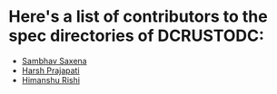 # Here's a list of contributors to the spec directories of DCRUSTODC:
- [Sambhav Saxena](https://github.com/sambhavsaxena)
- [Harsh Prajapati](https://github.com/pardhan007)
- [Himanshu Rishi](https://github.com/Himanshu-Rishi)
